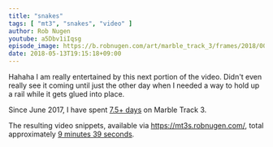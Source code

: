 ```yaml
---
title: "snakes"
tags: [ "mt3", "snakes", "video" ]
author: Rob Nugen
youtube: a5Dbv1iIqsg
episode_image: https://b.robnugen.com/art/marble_track_3/frames/2018/00010_002_09_X1_1117.jpg
date: 2018-05-13T19:15:18+09:00
---
```


Hahaha I am really entertained by this next portion of the video.
Didn't even really see it coming until just the other day when I
needed a way to hold up a rail while it gets glued into place.

Since June 2017, I have spent
[7.5+ days](
http://grun1.com/utils/timeCalc.html?t1=4:14:42&c1=June%202017%204:14:42&t2=10:16:10&c2=July%202017%2010:16:10&t3=26:12:06&c3=Aug%202017%2026:12:06&t4=29:46:54&c4=Sep%202017%2029:46:54&t5=14:55:11&c5=Oct%202017%2014:55:11&t6=29:39:56&c6=Nov%202017%2029:39:56&t7=6:02:28&c7=Dec%202017%206:02:28&t8=18:05:28&c8=Jan%202018%2018:05:28&t9=10:24:08&c9=Feb%202018%2010:24:08&t10=14:24:04&c10=Mar%202018%2014:24:04&t11=12:26:44&c11=Apr%202018%2012:26:44&t12=47:41&t13=24:23&t14=1:02:39&t15=14:38&t16=1:18:20&t17=46:42&t18=36:31&c18=10%20May%202018&t19=33:18&c19=13%20May%202018&mode=0&fs3=1&ft2=1&f3t1=1&f4t0=1&d=:&o10=1&fps=
) on Marble Track 3.

The resulting video snippets, available via
https://mt3s.robnugen.com/, total approximately [9 minutes 39 seconds](
http://grun1.com/utils/timeCalc.html?t1=1:08&c1=skeleton%20arrives&t2=1:40&c2=oops%20after%20drawing%20circle%20on%20stage&t3=1:31&c3=attached%20bearing%20to%20stage&t4=2:03&c4=big%20curve%20ball&t5=1:57&c5=look%20at%20me&t6=1:20&c6=snakes!&mode=0&fs3=1&ft2=1&f3t1=1&f4t0=1&d=:&o1=1&fps=
).

